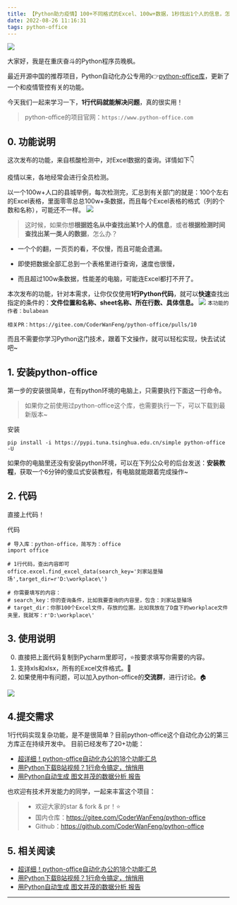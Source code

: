```yaml
---
title: 【Python助力疫情】100+不同格式的Excel、100w+数据，1秒找出1个人的信息，怎么做到的？
date: 2022-08-26 11:16:31
tags: python-office
---
```




![](https://www.python-office.com/api/img-cdn/python-office/find_excel_data/cover.jpg)


大家好，我是在重庆奋斗的Python程序员晚枫。

最近开源中国的推荐项目，Python自动化办公专用的👉[python-office库](https://mp.weixin.qq.com/s/d2m7xYCLXF8QUlr-5sSuPA)，更新了一个和疫情管控有关的功能。

今天我们一起来学习一下，**1行代码就能解决问题**，真的很实用！

> python-office的项目官网：``https://www.python-office.com``


## 0. 功能说明

这次发布的功能，来自核酸检测中，对Excel数据的查询。详情如下👇

疫情以来，各地经常会进行全员检测。

以一个100w+人口的县城举例，每次检测完，汇总到有关部门的就是：100个左右的Excel表格，里面零零总总100w+条数据，而且每个Excel表格的格式（列的个数和名称），可能还不一样。
![](https://www.python-office.com/api/img-cdn/python-office/find_excel_data/qa.jpg)

>这时候，如果你想**根据姓名从中查找出某1个人的信息**，或者**根据检测时间查找出某一类人的数据**，怎么办？

- 一个个的翻，一页页的看，不仅慢，而且可能会遗漏。

- 即使把数据全部汇总到一个表格里进行查询，速度也很慢，
- 而且超过100w条数据，性能差的电脑，可能连Excel都打不开了。

本次发布的功能，针对本需求，让你仅仅使用**1行Python代码**，就可以**快速**查找出指定的条件的：**文件位置和名称、sheet名称、所在行数、具体信息。**
![](https://www.python-office.com/api/img-cdn/python-office/find_excel_data/demo.jpg)
``本功能的作者：bulabean``

``相关PR：https://gitee.com/CoderWanFeng/python-office/pulls/10``

而且不需要你学习Python这门技术，跟着下文操作，就可以轻松实现，快去试试吧~





## 1. 安装python-office
第一步的安装很简单，在有python环境的电脑上，只需要执行下面这一行命令。
> 如果你之前使用过python-office这个库，也需要执行一下，可以下载到最新版本~

安装
```
pip install -i https://pypi.tuna.tsinghua.edu.cn/simple python-office -U
```
如果你的电脑里还没有安装python环境，可以在下列公众号的后台发送：**安装教程**，获取一个6分钟的傻瓜式安装教程，有电脑就能跟着完成操作~



## 2. 代码
直接上代码！

代码
```
# 导入库：python-office，简写为：office
import office

# 1行代码，查出内容即可
office.excel.find_excel_data(search_key='刘家站垦殖场',target_dir=r'D:\workplace\')

# 你需要填写的内容：
# search_key：你的查询条件，比如我要查询的内容里，包含：刘家站垦殖场
# target_dir：你那100个Excel文件，存放的位置。比如我放在了D盘下的workplace文件夹里，我就写：r'D:\workplace\'

```


## 3. 使用说明
0. 直接把上面代码复制到Pycharm里即可，⭐按要求填写你需要的内容。
1. 支持xls和xlsx，所有的Excel文件格式。📕
2. 如果使用中有问题，可以加入python-office的**交流群**，进行讨论。🏠

![](https://www.python-office.com/api/img-cdn/python-office/find_excel_data/group.jpg)
## 4.提交需求
1行代码实现复杂功能，是不是很简单？目前python-office这个自动化办公的第三方库正在持续开发中。
目前已经发布了20+功能：

- [超详细！python-office自动化办公的18个功能汇总](https://mp.weixin.qq.com/s/QhaUoB7Q4CJHR29uD6JSHQ)
- [用Python下载B站视频？1行命令搞定，悄悄用](https://mp.weixin.qq.com/s/sFdZnhkxiBxNE7C3_ciT8w)
- [用Python自动生成 图文并茂的数据分析 报告](https://mp.weixin.qq.com/s/STSRuN9Q9NpETKdYQBmxqQ)

也欢迎有技术开发能力的同学，一起来丰富这个项目：
> - 欢迎大家的star & fork & pr！⭐
> - 国内仓库：https://gitee.com/CoderWanFeng/python-office
> - Github：https://github.com/CoderWanFeng/python-office

## 5. 相关阅读

- [超详细！python-office自动化办公的18个功能汇总](https://mp.weixin.qq.com/s/QhaUoB7Q4CJHR29uD6JSHQ)
- [用Python下载B站视频？1行命令搞定，悄悄用](https://mp.weixin.qq.com/s/sFdZnhkxiBxNE7C3_ciT8w)
- [用Python自动生成 图文并茂的数据分析 报告](https://mp.weixin.qq.com/s/STSRuN9Q9NpETKdYQBmxqQ)




----
